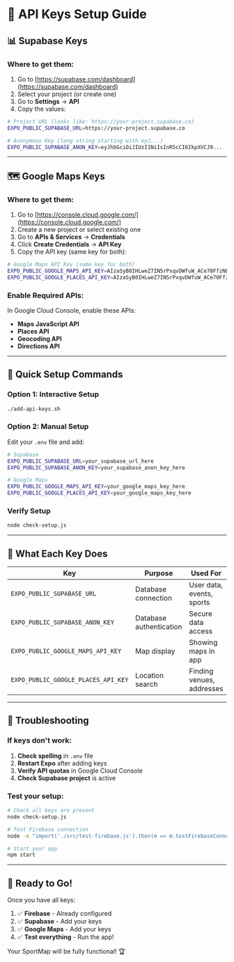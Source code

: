 # 🔑 API Keys Setup Guide

## 📊 **Supabase Keys**

### **Where to get them:**
1. Go to [https://supabase.com/dashboard](https://supabase.com/dashboard)
2. Select your project (or create one)
3. Go to **Settings** → **API**
4. Copy the values:

```bash
# Project URL (looks like: https://your-project.supabase.co)
EXPO_PUBLIC_SUPABASE_URL=https://your-project.supabase.co

# Anonymous Key (long string starting with eyJ...)
EXPO_PUBLIC_SUPABASE_ANON_KEY=eyJhbGciOiJIUzI1NiIsInR5cCI6IkpXVCJ9...
```

---

## 🗺️ **Google Maps Keys**

### **Where to get them:**
1. Go to [https://console.cloud.google.com/](https://console.cloud.google.com/)
2. Create a new project or select existing one
3. Go to **APIs & Services** → **Credentials**
4. Click **Create Credentials** → **API Key**
5. Copy the API key (same key for both):

```bash
# Google Maps API Key (same key for both)
EXPO_PUBLIC_GOOGLE_MAPS_API_KEY=AIzaSyB0IHLweZ7IN5rPxqvDWfuW_ACe70FfzNE
EXPO_PUBLIC_GOOGLE_PLACES_API_KEY=AIzaSyB0IHLweZ7IN5rPxqvDWfuW_ACe70FfzNE
```

### **Enable Required APIs:**
In Google Cloud Console, enable these APIs:
- **Maps JavaScript API**
- **Places API**
- **Geocoding API**
- **Directions API**

---

## 🚀 **Quick Setup Commands**

### **Option 1: Interactive Setup**
```bash
./add-api-keys.sh
```

### **Option 2: Manual Setup**
Edit your `.env` file and add:
```bash
# Supabase
EXPO_PUBLIC_SUPABASE_URL=your_supabase_url_here
EXPO_PUBLIC_SUPABASE_ANON_KEY=your_supabase_anon_key_here

# Google Maps
EXPO_PUBLIC_GOOGLE_MAPS_API_KEY=your_google_maps_key_here
EXPO_PUBLIC_GOOGLE_PLACES_API_KEY=your_google_maps_key_here
```

### **Verify Setup**
```bash
node check-setup.js
```

---

## 🎯 **What Each Key Does**

| Key | Purpose | Used For |
|-----|---------|----------|
| `EXPO_PUBLIC_SUPABASE_URL` | Database connection | User data, events, sports |
| `EXPO_PUBLIC_SUPABASE_ANON_KEY` | Database authentication | Secure data access |
| `EXPO_PUBLIC_GOOGLE_MAPS_API_KEY` | Map display | Showing maps in app |
| `EXPO_PUBLIC_GOOGLE_PLACES_API_KEY` | Location search | Finding venues, addresses |

---

## 🔧 **Troubleshooting**

### **If keys don't work:**
1. **Check spelling** in `.env` file
2. **Restart Expo** after adding keys
3. **Verify API quotas** in Google Cloud Console
4. **Check Supabase project** is active

### **Test your setup:**
```bash
# Check all keys are present
node check-setup.js

# Test Firebase connection
node -e "import('./src/test-firebase.js').then(m => m.testFirebaseConnection())"

# Start your app
npm start
```

---

## 🎉 **Ready to Go!**

Once you have all keys:
1. ✅ **Firebase** - Already configured
2. ✅ **Supabase** - Add your keys
3. ✅ **Google Maps** - Add your keys
4. ✅ **Test everything** - Run the app!

Your SportMap will be fully functional! 🏆


